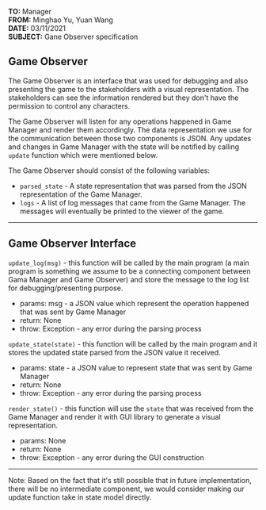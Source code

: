 
    
**TO:** Manager      
**FROM:** Minghao Yu, Yuan Wang      
**DATE:** 03/11/2021      
**SUBJECT:** Gane Observer specification  
      
## Game Observer  
  
The Game Observer is an interface that was used for debugging and also presenting the game to the stakeholders with a visual representation. The stakeholders can see the information rendered but they don't have the permission to control any characters.  
  
The Game Observer will listen for any operations happened in Game Manager and render them accordingly. The data representation we use for the communication between those two components is JSON. Any updates and changes in Game Manager with the state will be notified by calling ``update`` function which were mentioned below.  
    
The Game Observer should consist of the following variables:    
* ``parsed_state`` - A state representation that was parsed from the JSON representation of the Game Manager.  
* ``logs`` - A list of log messages that came from the Game Manager. The messages will eventually be printed to the viewer of the game.  
  
---    
 ## Game Observer Interface  
  ``update_log(msg)`` -  this function will be called by the main program (a main program is something we assume to be a connecting component between Gama Manager and Game Observer) and store the message to the log list for debugging/presenting purpose.  
 * params: msg - a JSON value which represent the operation happened that was sent by Game Manager    
 * return: None    
 * throw: Exception - any error during the parsing process    
  
 ``update_state(state)`` - this function will be called by the main program and it stores the updated state parsed from the JSON value it received.  
 * params: state - a JSON value to represent state that was sent by Game Manager    
 * return: None    
 * throw: Exception - any error during the parsing process    
  
``render_state()`` - this function will use the ``state`` that was received from the Game Manager and render it with GUI library to generate a visual representation.  
 * params: None  
 * return: None    
 * throw: Exception - any error during the GUI construction   
  
---  
Note: Based on the fact that it's still possible that in future implementation, there will be no intermediate component, we would consider making our update function take in state model directly.